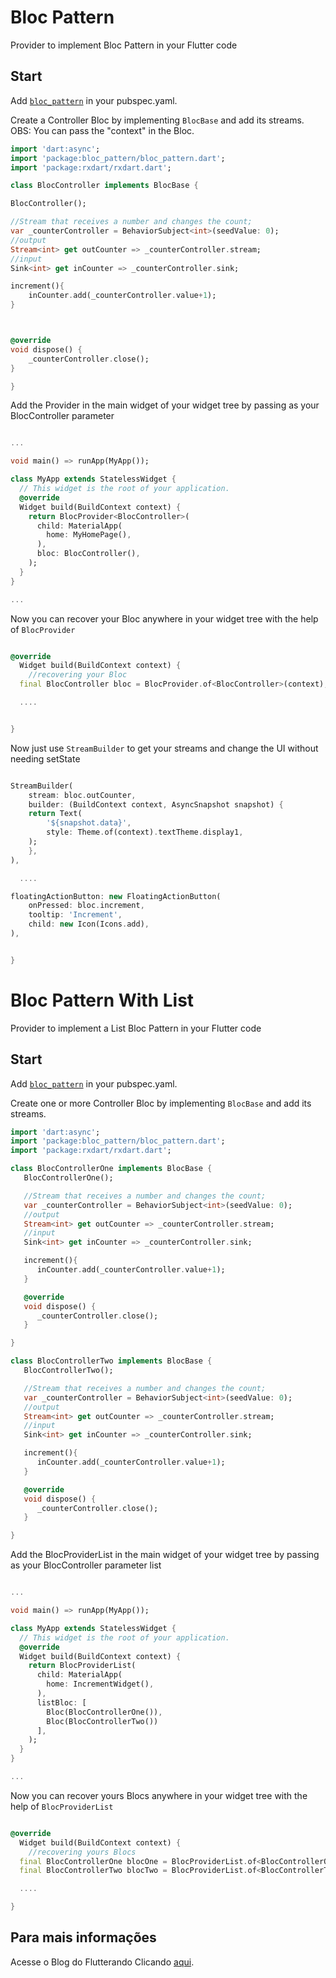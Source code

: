 # Bloc Pattern

Provider to implement Bloc Pattern in your Flutter code

## Start


Add [`bloc_pattern`](https://pub.dartlang.org/packages/bloc_pattern) in your pubspec.yaml.

Create a Controller Bloc by implementing `BlocBase` and add its streams.
OBS: You can pass the "context" in the Bloc.

``` dart
import 'dart:async';
import 'package:bloc_pattern/bloc_pattern.dart';
import 'package:rxdart/rxdart.dart';

class BlocController implements BlocBase {

BlocController();

//Stream that receives a number and changes the count;
var _counterController = BehaviorSubject<int>(seedValue: 0);
//output
Stream<int> get outCounter => _counterController.stream;
//input
Sink<int> get inCounter => _counterController.sink;

increment(){
    inCounter.add(_counterController.value+1);
}



@override
void dispose() {
    _counterController.close();
}

}

```

Add the Provider in the main widget of your widget tree by passing as your BlocController parameter

``` dart

...

void main() => runApp(MyApp());

class MyApp extends StatelessWidget {
  // This widget is the root of your application.
  @override
  Widget build(BuildContext context) {
    return BlocProvider<BlocController>(
      child: MaterialApp(
        home: MyHomePage(),
      ),
      bloc: BlocController(),
    );
  }
}

...

```

Now you can recover your Bloc anywhere in your widget tree with the help of `BlocProvider`

``` dart

@override
  Widget build(BuildContext context) {
    //recovering your Bloc
  final BlocController bloc = BlocProvider.of<BlocController>(context);

  ....


}

```

Now just use `StreamBuilder` to get your streams and change the UI without needing setState

``` dart

StreamBuilder(
    stream: bloc.outCounter,
    builder: (BuildContext context, AsyncSnapshot snapshot) {
    return Text(
        '${snapshot.data}',
        style: Theme.of(context).textTheme.display1,
    );
    },
),

  ....

floatingActionButton: new FloatingActionButton(
    onPressed: bloc.increment,
    tooltip: 'Increment',
    child: new Icon(Icons.add),
), 


}

```

# Bloc Pattern With List

Provider to implement a List Bloc Pattern in your Flutter code

## Start

Add [`bloc_pattern`](https://pub.dartlang.org/packages/bloc_pattern) in your pubspec.yaml.

Create one or more Controller Bloc by implementing `BlocBase` and add its streams.

``` dart
import 'dart:async';
import 'package:bloc_pattern/bloc_pattern.dart';
import 'package:rxdart/rxdart.dart';

class BlocControllerOne implements BlocBase {
   BlocControllerOne();

   //Stream that receives a number and changes the count;
   var _counterController = BehaviorSubject<int>(seedValue: 0);
   //output
   Stream<int> get outCounter => _counterController.stream;
   //input
   Sink<int> get inCounter => _counterController.sink;

   increment(){
      inCounter.add(_counterController.value+1);
   }

   @override
   void dispose() {
      _counterController.close();
   }

}

class BlocControllerTwo implements BlocBase {
   BlocControllerTwo();

   //Stream that receives a number and changes the count;
   var _counterController = BehaviorSubject<int>(seedValue: 0);
   //output
   Stream<int> get outCounter => _counterController.stream;
   //input
   Sink<int> get inCounter => _counterController.sink;

   increment(){
      inCounter.add(_counterController.value+1);
   }

   @override
   void dispose() {
      _counterController.close();
   }

}

```

Add the BlocProviderList in the main widget of your widget tree by passing as your BlocController parameter list

``` dart

...

void main() => runApp(MyApp());

class MyApp extends StatelessWidget {
  // This widget is the root of your application.
  @override
  Widget build(BuildContext context) {
    return BlocProviderList(
      child: MaterialApp(
        home: IncrementWidget(),
      ),
      listBloc: [
        Bloc(BlocControllerOne()),
        Bloc(BlocControllerTwo())
      ],
    );
  }
}

...

```

Now you can recover yours Blocs anywhere in your widget tree with the help of `BlocProviderList`

``` dart

@override
  Widget build(BuildContext context) {
    //recovering yours Blocs
  final BlocControllerOne blocOne = BlocProviderList.of<BlocControllerOne>(context);
  final BlocControllerTwo blocTwo = BlocProviderList.of<BlocControllerTwo>(context);

  ....

}

```



## Para mais informações

Acesse o Blog do Flutterando Clicando [aqui](https://flutterando.com.br).